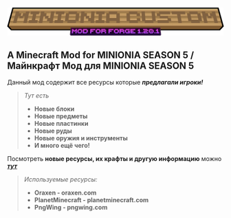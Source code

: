 ![Minionia Custom Title](https://raw.githubusercontent.com/mutetds-inc/minioniacustom/refs/heads/main/minionia_custom_mod.png "Minionia Custom")
## A Minecraft Mod for MINIONIA SEASON 5 / Майнкрафт Мод для MINIONIA SEASON 5

Данный мод содержит все ресурсы которые ***предлагали игроки!***

> *Тут есть*
> - **Новые блоки**
> - **Новые предметы**
> - **Новые пластинки**
> - **Новые руды**
> - **Новые оружия и инструменты**
> - **И много ещё чего!**

Посмотреть **новые ресурсы, их крафты и другую информацию** можно ***[тут](https://github.com/mutetds-inc/minioniacustom/wiki)***

> *Используемые ресурсы:*
> - **Oraxen - oraxen.com**
> - **PlanetMinecraft - planetminecraft.com**
> - **PngWing - pngwing.com**
